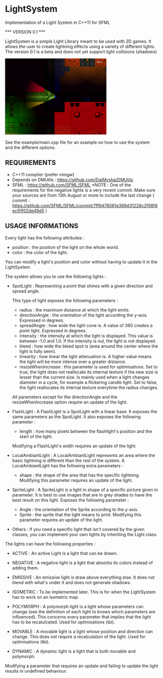 # LightSystem
Implementation of a Light System in C++11 for SFML

*** VERSION 0.1 ***

LightSystem is a simple Light Library meant to be used with 2D games. It allows the user to create lightning effects using a variety of different lights.
The version 0.1 is a beta and does not yet support light collisions (shadows)

<img src="https://github.com/DaiMysha/LightSystem/blob/dev/screens/introduction.png" alt="Introduction" height="250px">

See the example/main.cpp file for an example on how to use the system and the different options.
	
REQUIREMENTS
------------

* C++11 compiler (prefer mingw)
* Depends on DMUtils : https://github.com/DaiMysha/DMUtils
* SFML : https://github.com/SFML/SFML
	*NOTE : One of the requirements for the negative lights is a very recent commit. Make sure your sources are from 13th August or more to include the last change ( commit : https://github.com/SFML/SFML/commit/7ff9478061e369d31228c2f98f8ec91f02de49d5 )

USAGE INFORMATIONS
------------------

Every light has the following attributes :

* position : the position of the light on the whole world.
* color : the color of the light.

You can modify a light's position and color without having to update it in the LightSystem

The system allows you to use the following lights :

* SpotLight :
	Representing a point that shines with a given direction and spread angle.
	
	This type of light exposes the following parameters :
	* radius : the maximum distance at which the light emits.
	* directionAngle : the orientation of the light according the y-axis. Expressed in degrees.
	* spreadAngle : how wide the light cone is. A value of 360 creates a point light. Expressed in degrees.
	* intensity : the intensity at which the light is displayed. This value is between -1.0 and 1.0. If the intensity is nul, the light is not displayed.
	* bleed : how wide the bleed spot is (area around the center where the light is fully seen).
	* linearity : how linear the light attenuation is. A higher value means the light will be more intense over a greater distance.
	* resizeWhenIncrease : this parameter is used for optimisations. Set to true, the light does not reallocate its internal texture if the new size is lesser than the current size. Is mainly used when a light changes diameter in a cycle, for example a flickering candle light. Set to false, the light reallocates its internal texture everytime the radius changes.
	
	All parameters except for the directionAngle and the resizeWhenIncrease option require an update of the light.

* FlashLight :
	A FlashLight is a SpotLight with a linear base. It exposes the same parameters as the SpotLight.
	It also exposes the following parameter :
	* length : how many pixels between the flashlight's position and the start of the light.
	
	Modifying a FlashLight's width requires an update of the light.

* LocalAmbiantLight :
	A LocalAmbiantLight represents an area where the basic lightning is different than the rest of the system.
	A LocalAmbiantLight has the following extra parameters :
	* shape : the shape of the area that has the specific lightning. Modifying this parameter requires an update of the light.

* SpriteLight :
	A SpriteLight is a light in shape of a specific picture given in parameter. It is best to use images that are in grey shades to have the best result on this light.
	Exposes the following parameter :
	* Angle : the orientation of the Sprite according to the y-axis.
	* Sprite : the sprite that the light means to print. Modifying this parameter requires an update of the light.

* Others :
	If you need a specific light that isn't covered by the given classes, you can implement your own lights by inheriting the Light class.

The lights can have the following properties :

* ACTIVE :
	An active Light is a light that can be drawn.
	
* NEGATIVE :
	A negative light is a light that absorbs its colors instead of adding them.
	
* EMISSIVE :
	An emissive light is draw above everything else. It does not blend with what's under it and does not generate shadows.
	
* ISOMETRIC :
	To be implemented later. This is for when the LightSystem has to work on an isometric map.
	
* POLYMORPH :
	A polymorph light is a light whose parameters can change (see the definition of each light to knows which parameters are influenced). This concerns every parameter that implies that the light has to be recalulcated. Used for optimisations (tbi).
	
* MOVABLE :
	A movable light is a light whose position and direction can change. This does not require a recalculation of the light. Used for optimisations (tbi).
	
* DYNAMIC :
	A dynamic light is a light that is both movable and polymorph.
	
	
Modifying a parameter that requires an update and failing to update the light results in undefined behaviour.
